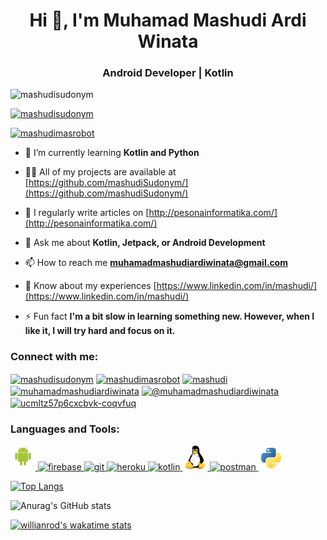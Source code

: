 <h1 align="center">Hi 👋, I'm Muhamad Mashudi Ardi Winata</h1>
<h3 align="center">Android Developer | Kotlin</h3>

<p align="left"> <img src="https://komarev.com/ghpvc/?username=mashudisudonym&label=Profile%20views&color=0e75b6&style=flat" alt="mashudisudonym" /> </p>

<p align="left"> <a href="https://github.com/ryo-ma/github-profile-trophy"><img src="https://github-profile-trophy.vercel.app/?username=mashudisudonym" alt="mashudisudonym" /></a> </p>

<p align="left"> <a href="https://twitter.com/mashudimasrobot" target="blank"><img src="https://img.shields.io/twitter/follow/mashudimasrobot?logo=twitter&style=for-the-badge" alt="mashudimasrobot" /></a> </p>

- 🌱 I’m currently learning **Kotlin and Python**

- 👨‍💻 All of my projects are available at [https://github.com/mashudiSudonym/](https://github.com/mashudiSudonym/)

- 📝 I regularly write articles on [http://pesonainformatika.com/](http://pesonainformatika.com/)

- 💬 Ask me about **Kotlin, Jetpack, or Android Development**

- 📫 How to reach me **muhamadmashudiardiwinata@gmail.com**

- 📄 Know about my experiences [https://www.linkedin.com/in/mashudi/](https://www.linkedin.com/in/mashudi/)

- ⚡ Fun fact **I'm a bit slow in learning something new. However, when I like it, I will try hard and focus on it.**

<h3 align="left">Connect with me:</h3>
<p align="left">
<a href="https://dev.to/mashudisudonym" target="blank"><img align="center" src="https://raw.githubusercontent.com/rahuldkjain/github-profile-readme-generator/master/src/images/icons/Social/devto.svg" alt="mashudisudonym" height="30" width="40" /></a>
<a href="https://twitter.com/mashudimasrobot" target="blank"><img align="center" src="https://raw.githubusercontent.com/rahuldkjain/github-profile-readme-generator/master/src/images/icons/Social/twitter.svg" alt="mashudimasrobot" height="30" width="40" /></a>
<a href="https://linkedin.com/in/mashudi" target="blank"><img align="center" src="https://raw.githubusercontent.com/rahuldkjain/github-profile-readme-generator/master/src/images/icons/Social/linked-in-alt.svg" alt="mashudi" height="30" width="40" /></a>
<a href="https://fb.com/muhamadmashudiardiwinata" target="blank"><img align="center" src="https://raw.githubusercontent.com/rahuldkjain/github-profile-readme-generator/master/src/images/icons/Social/facebook.svg" alt="muhamadmashudiardiwinata" height="30" width="40" /></a>
<a href="https://medium.com/@muhamadmashudiardiwinata" target="blank"><img align="center" src="https://raw.githubusercontent.com/rahuldkjain/github-profile-readme-generator/master/src/images/icons/Social/medium.svg" alt="@muhamadmashudiardiwinata" height="30" width="40" /></a>
<a href="https://www.youtube.com/c/ucmltz57p6cxcbvk-coqvfuq" target="blank"><img align="center" src="https://raw.githubusercontent.com/rahuldkjain/github-profile-readme-generator/master/src/images/icons/Social/youtube.svg" alt="ucmltz57p6cxcbvk-coqvfuq" height="30" width="40" /></a>
</p>

<h3 align="left">Languages and Tools:</h3>
<p align="left"> <a href="https://developer.android.com" target="_blank" rel="noreferrer"> <img src="https://raw.githubusercontent.com/devicons/devicon/master/icons/android/android-original-wordmark.svg" alt="android" width="40" height="40"/> </a> <a href="https://firebase.google.com/" target="_blank" rel="noreferrer"> <img src="https://www.vectorlogo.zone/logos/firebase/firebase-icon.svg" alt="firebase" width="40" height="40"/> </a> <a href="https://git-scm.com/" target="_blank" rel="noreferrer"> <img src="https://www.vectorlogo.zone/logos/git-scm/git-scm-icon.svg" alt="git" width="40" height="40"/> </a> <a href="https://heroku.com" target="_blank" rel="noreferrer"> <img src="https://www.vectorlogo.zone/logos/heroku/heroku-icon.svg" alt="heroku" width="40" height="40"/> </a> <a href="https://kotlinlang.org" target="_blank" rel="noreferrer"> <img src="https://www.vectorlogo.zone/logos/kotlinlang/kotlinlang-icon.svg" alt="kotlin" width="40" height="40"/> </a> <a href="https://www.linux.org/" target="_blank" rel="noreferrer"> <img src="https://raw.githubusercontent.com/devicons/devicon/master/icons/linux/linux-original.svg" alt="linux" width="40" height="40"/> </a> <a href="https://postman.com" target="_blank" rel="noreferrer"> <img src="https://www.vectorlogo.zone/logos/getpostman/getpostman-icon.svg" alt="postman" width="40" height="40"/> </a> <a href="https://www.python.org" target="_blank" rel="noreferrer"> <img src="https://raw.githubusercontent.com/devicons/devicon/master/icons/python/python-original.svg" alt="python" width="40" height="40"/> </a> </p>

[![Top Langs](https://github-readme-stats.vercel.app/api/top-langs/?username=MashudiSudonym&layout=compact)](https://github.com/anuraghazra/github-readme-stats)

![Anurag's GitHub stats](https://github-readme-stats.vercel.app/api?username=MashudiSudonym&show_icons=true&theme=radical)

[![willianrod's wakatime stats](https://github-readme-stats.vercel.app/api/wakatime?username=MashudiSudonym)](https://github.com/anuraghazra/github-readme-stats)

